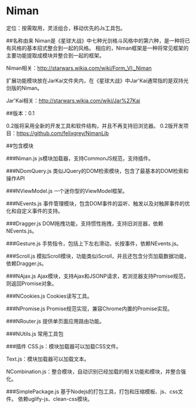 # Niman
定位：按需取用，灵活组合，移动优先的Js工具包。

##名称由来
Niman是《星球大战》中七种光剑格斗风格中的第六种，是一种将已有风格的基本招式整合到一起的风格。
相应的，Niman框架是一种将常见框架的主要功能提取成模块并整合到一起的框架。

Niman相关：http://starwars.wikia.com/wiki/Form_VI:_Niman

扩展功能模块放在JarKai文件夹内，在《星球大战》中Jar'Kai通常指的是双持光剑版的Niman。

Jar'Kai相关：http://starwars.wikia.com/wiki/Jar%27Kai

##版本：0.1

0.2版将采用全新的开发工具和软件结构，并且不再支持旧浏览器。
0.2版开发项目：https://github.com/felixgrey/NimanLib

##包含模块

###Niman.js
js模块加载器，支持CommonJS规范，支持插件。

###NDomQuery.js
类似JQuery的DOM检索模块，包含了最基本的DOM检索和操作API

###NViewModel.js
一个迷你型的ViewModel框架。

###NEvents.js
事件管理模块，包含DOM事件的监听、触发以及对触屏事件的优化和自定义事件的支持。

###Dragger.js
DOM拖拽功能，支持惯性拖拽，支持旧浏览器，依赖NEvents.js。

###Gesture.js
手势指令，包括上下左右滑动，长按事件，依赖NEvents.js。

###Scroll.js
模拟Scroll模块，功能类似iScroll，并且还包含分页加载数据功能，依赖Dragger.js。

###NAjax.js
Ajax模块，支持Ajax和JSONP请求，若浏览器支持Promise规范，则返回Promise对象。

###NCookies.js
Cookies读写工具。

###NPromise.js
Promise规范实现，兼容Chrome内置的Promise实现。

###NRouter.js
提供单页面应用路由功能。

###NUtils.js
常用工具包

###插件
CSS.js：模块加载器可以加载CSS文件。

Text.js：模块加载器可以加载文本。

NCombination.js：整合模块，自动识别已经加载的相关功能和模块，并整合强化。

###SimplePackage.js
基于Nodejs的打包工具，打包和压缩模板、js、css文件。
依赖uglify-js、clean-css模块。










